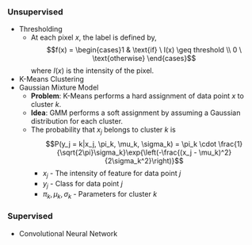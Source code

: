 ### Unsupervised
- Thresholding
	- At each pixel $x$, the label is defined by, $$f(x) = \begin{cases}1 & \text{if} \  I(x) \geq threshold \\ 0 \ \text{otherwise} \end{cases}$$where $I(x)$ is the intensity of the pixel.
- K-Means Clustering
- Gaussian Mixture Model
	- **Problem**: K-Means performs a hard assignment of data point $x$ to cluster $k$.
	- **Idea**: GMM performs a soft assignment by assuming a Gaussian distribution for each cluster.
	- The probability that $x_j$ belongs to cluster $k$ is$$P(y_j = k|x_j, \pi_k, \mu_k, \sigma_k) = \pi_k \cdot \frac{1}{\sqrt{2\pi}\sigma_k}\exp{\left(-\frac{(x_j - \mu_k)^2}{2\sigma_k^2}\right)}$$
		- $x_j$ - The intensity of feature for data point $j$
		- $y_j$ - Class for data point $j$
		- $\pi_k, \mu_k, \sigma_k$ - Parameters for cluster $k$


### Supervised
- Convolutional Neural Network